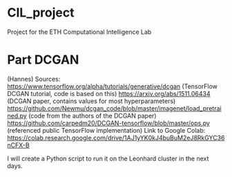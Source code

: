 # CIL_project
Project for the ETH Computational Intelligence Lab
# Part DCGAN
(Hannes)
Sources:
https://www.tensorflow.org/alpha/tutorials/generative/dcgan (TensorFlow DCGAN tutorial, code is based on this)
https://arxiv.org/abs/1511.06434 (DCGAN paper, contains values for most hyperparameters)
https://github.com/Newmu/dcgan_code/blob/master/imagenet/load_pretrained.py (code from the authors of the DCGAN paper)
https://github.com/carpedm20/DCGAN-tensorflow/blob/master/ops.py (referenced public TensorFlow implementation)
Link to Google Colab:
https://colab.research.google.com/drive/1AJ1yYK0kJ4buBuM2eJ8RkGYC36nCFX-B

I will create a Python script to run it on the Leonhard cluster in the next days.
